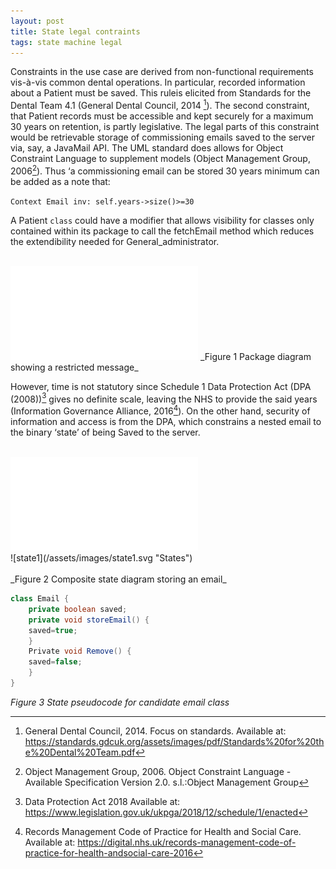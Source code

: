 ```yaml
---
layout: post
title: State legal contraints
tags: state machine legal
---
```


Constraints in the use case are derived from non-functional requirements vis-à-vis common dental operations. In particular, recorded information about a Patient must be saved. This ruleis elicited from Standards for the Dental Team 4.1 (General Dental Council, 2014 [^fn1]). The second constraint, that Patient records must be accessible and kept securely for a maximum 30 years on retention, is partly legislative. The legal parts of this constraint would be retrievable storage of commissioning emails saved to the server via, say, a JavaMail API. The UML standard does allows for Object Constraint Language to supplement models (Object Management Group, 2006[^fn2]). Thus ‘a commissioning email can be stored 30 years minimum can be added as a note that:

`Context Email inv: self.years->size()>=30`

A Patient `class` could have a modifier that allows visibility for classes only contained within its package to call the fetchEmail method which reduces the extendibility needed for General_administrator.

<br>


<embed src="/assets/images/pkg.svg">
_Figure 1 Package diagram showing a restricted message_

<br>

However, time is not statutory since Schedule 1 Data Protection Act (DPA (2008))[^fn4] gives no definite scale, leaving the NHS to provide the said years (Information Governance Alliance, 2016[^fn5]). On the other hand, security of information and access is from the DPA, which constrains a nested email to the binary ‘state’ of being Saved to the server.

<br>
<embed src="/assets/images/state0.svg">
<br>
![state1](/assets/images/state1.svg "States")
<br><br>
_Figure 2 Composite state diagram storing an email_

```java
class Email {
    private boolean saved;
    private void storeEmail() {
    saved=true;
    }
    Private void Remove() {
    saved=false;
    }
}
```
_Figure 3 State pseudocode for candidate email class_

[^fn1]: General Dental Council, 2014. Focus on standards. Available at: https://standards.gdcuk.org/assets/images/pdf/Standards%20for%20the%20Dental%20Team.pdf
[^fn2]: Object Management Group, 2006. Object Constraint Language - Available Specification Version 2.0. s.l.:Object Management Group
[^fn3]: R. Miles, and K. Hamilton, “Learning UML 2.0,” O’Reilly Media, 2006
[^fn4]: Data Protection Act 2018 Available at: https://www.legislation.gov.uk/ukpga/2018/12/schedule/1/enacted
[^fn5]: Records Management Code of Practice for Health and Social Care. Available at: https://digital.nhs.uk/records-management-code-of-practice-for-health-andsocial-care-2016


